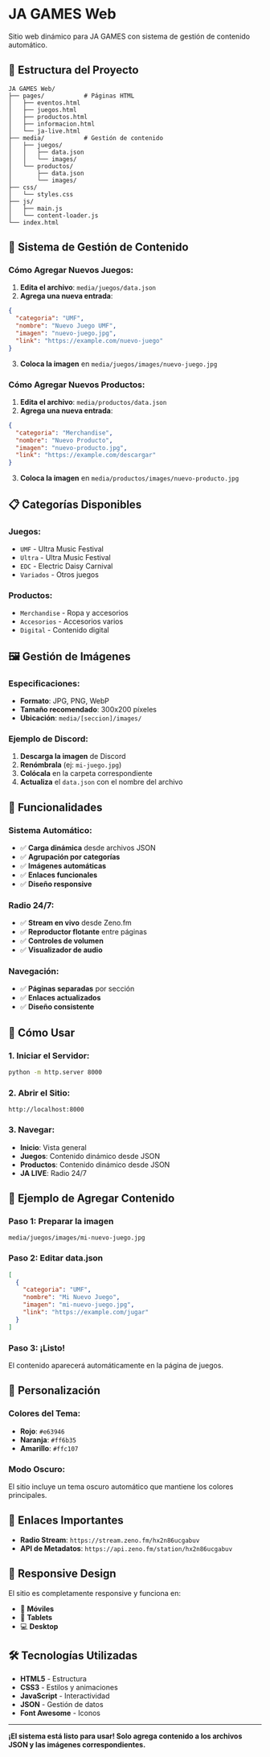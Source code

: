 # JA GAMES Web

Sitio web dinámico para JA GAMES con sistema de gestión de contenido automático.

## 📁 Estructura del Proyecto

```
JA GAMES Web/
├── pages/           # Páginas HTML
│   ├── eventos.html
│   ├── juegos.html
│   ├── productos.html
│   ├── informacion.html
│   └── ja-live.html
├── media/           # Gestión de contenido
│   ├── juegos/
│   │   ├── data.json
│   │   └── images/
│   └── productos/
│       ├── data.json
│       └── images/
├── css/
│   └── styles.css
├── js/
│   ├── main.js
│   └── content-loader.js
└── index.html
```

## 🎯 Sistema de Gestión de Contenido

### **Cómo Agregar Nuevos Juegos:**

1. **Edita el archivo**: `media/juegos/data.json`
2. **Agrega una nueva entrada**:
```json
{
  "categoria": "UMF",
  "nombre": "Nuevo Juego UMF",
  "imagen": "nuevo-juego.jpg",
  "link": "https://example.com/nuevo-juego"
}
```

3. **Coloca la imagen** en `media/juegos/images/nuevo-juego.jpg`

### **Cómo Agregar Nuevos Productos:**

1. **Edita el archivo**: `media/productos/data.json`
2. **Agrega una nueva entrada**:
```json
{
  "categoria": "Merchandise",
  "nombre": "Nuevo Producto",
  "imagen": "nuevo-producto.jpg",
  "link": "https://example.com/descargar"
}
```

3. **Coloca la imagen** en `media/productos/images/nuevo-producto.jpg`

## 📋 Categorías Disponibles

### **Juegos:**
- `UMF` - Ultra Music Festival
- `Ultra` - Ultra Music Festival
- `EDC` - Electric Daisy Carnival
- `Variados` - Otros juegos

### **Productos:**
- `Merchandise` - Ropa y accesorios
- `Accesorios` - Accesorios varios
- `Digital` - Contenido digital

## 🖼️ Gestión de Imágenes

### **Especificaciones:**
- **Formato**: JPG, PNG, WebP
- **Tamaño recomendado**: 300x200 píxeles
- **Ubicación**: `media/[seccion]/images/`

### **Ejemplo de Discord:**
1. **Descarga la imagen** de Discord
2. **Renómbrala** (ej: `mi-juego.jpg`)
3. **Colócala** en la carpeta correspondiente
4. **Actualiza** el `data.json` con el nombre del archivo

## 🔧 Funcionalidades

### **Sistema Automático:**
- ✅ **Carga dinámica** desde archivos JSON
- ✅ **Agrupación por categorías**
- ✅ **Imágenes automáticas**
- ✅ **Enlaces funcionales**
- ✅ **Diseño responsive**

### **Radio 24/7:**
- ✅ **Stream en vivo** desde Zeno.fm
- ✅ **Reproductor flotante** entre páginas
- ✅ **Controles de volumen**
- ✅ **Visualizador de audio**

### **Navegación:**
- ✅ **Páginas separadas** por sección
- ✅ **Enlaces actualizados**
- ✅ **Diseño consistente**

## 🚀 Cómo Usar

### **1. Iniciar el Servidor:**
```bash
python -m http.server 8000
```

### **2. Abrir el Sitio:**
```
http://localhost:8000
```

### **3. Navegar:**
- **Inicio**: Vista general
- **Juegos**: Contenido dinámico desde JSON
- **Productos**: Contenido dinámico desde JSON
- **JA LIVE**: Radio 24/7

## 📝 Ejemplo de Agregar Contenido

### **Paso 1: Preparar la imagen**
```
media/juegos/images/mi-nuevo-juego.jpg
```

### **Paso 2: Editar data.json**
```json
[
  {
    "categoria": "UMF",
    "nombre": "Mi Nuevo Juego",
    "imagen": "mi-nuevo-juego.jpg",
    "link": "https://example.com/jugar"
  }
]
```

### **Paso 3: ¡Listo!**
El contenido aparecerá automáticamente en la página de juegos.

## 🎨 Personalización

### **Colores del Tema:**
- **Rojo**: `#e63946`
- **Naranja**: `#ff6b35`
- **Amarillo**: `#ffc107`

### **Modo Oscuro:**
El sitio incluye un tema oscuro automático que mantiene los colores principales.

## 🔗 Enlaces Importantes

- **Radio Stream**: `https://stream.zeno.fm/hx2n86ucgabuv`
- **API de Metadatos**: `https://api.zeno.fm/station/hx2n86ucgabuv`

## 📱 Responsive Design

El sitio es completamente responsive y funciona en:
- 📱 **Móviles**
- 📱 **Tablets**
- 💻 **Desktop**

## 🛠️ Tecnologías Utilizadas

- **HTML5** - Estructura
- **CSS3** - Estilos y animaciones
- **JavaScript** - Interactividad
- **JSON** - Gestión de datos
- **Font Awesome** - Iconos

---

**¡El sistema está listo para usar! Solo agrega contenido a los archivos JSON y las imágenes correspondientes.**
